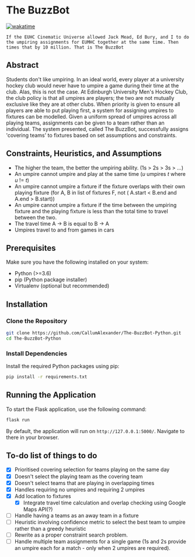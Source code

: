 # The BuzzBot

[![wakatime](https://wakatime.com/badge/user/eb310a2d-fc37-4859-8755-b6b88930af57/project/018cdb8d-3c59-4706-8b4c-4fb2808b90c9.svg)](https://wakatime.com/badge/user/eb310a2d-fc37-4859-8755-b6b88930af57/project/018cdb8d-3c59-4706-8b4c-4fb2808b90c9)

`If the EUHC Cinematic Universe allowed Jack Mead, Ed Bury, and I to do the umpiring assignments for EUMHC together at the same time. Then times that by 10 million. That is The BuzzBot`

## Abstract

Students don't like umpiring. In an ideal world, every player at a university hockey club would never have to umpire
a game during their time at the club. Alas, this is not the case. At Edinburgh University Men's Hockey Club, the club
policy
is that all umpires are players; the two are not mutually exclusive like they are at other clubs. When priority is given
to ensure all players are able to put playing first, a system for assigning umpires to fixtures can be modelled. Given a
uniform spread of umpires across all playing teams, assignments can be given to a team rather than an individual. The
system
presented, called The BuzzBot, successfully assigns 'covering teams' to fixtures based on set assumptions and
constraints.

## Constraints, Heuristics, and Assumptions

- The higher the team, the better the umpiring ability. (1s > 2s > 3s > ...)
- An umpire cannot umpire and play at the same time (*u* umpires *t* where *u* != *t*)
- An umpire cannot umpire a fixture if the fixture overlaps with their own playing fixture (for A, B in list of fixtures
  F,
  not ( A.start < B.end and A.end > B.start))
- An umpire cannot umpire a fixture if the time between the umpiring fixture and the playing fixture is less than the
  total time to travel between the two.
- The travel time A -> B is equal to B -> A
- Umpires travel to and from games in cars



## Prerequisites

Make sure you have the following installed on your system:

- Python (>=3.6)
- pip (Python package installer)
- Virtualenv (optional but recommended)

## Installation

### Clone the Repository

```bash
git clone https://github.com/CallumAlexander/The-BuzzBot-Python.git
cd The-BuzzBot-Python
```

### Install Dependencies

Install the required Python packages using pip:

```bash
pip install -r requirements.txt
```


## Running the Application

To start the Flask application, use the following command:

```bash
flask run
```

By default, the application will run on `http://127.0.0.1:5000/`. Navigate to there in your browser.

## To-do list of things to do
- [x] Prioritised covering selection for teams playing on the same day
- [x] Doesn't select the playing team as the covering team
- [x] Doesn't select teams that are playing in overlapping times
- [x] Handles requiring no umpires and requiring 2 umpires
- [x] Add location to fixtures
  - [x] Integrate travel time calculation and overlap checking using Google Maps API(?)
- [ ] Handle having a teams as an away team in a fixture
- [ ] Heuristic involving confidence metric to select the best team to umpire rather than a greedy heuristic
- [ ] Rewrite as a proper constraint search problem.
- [ ] Handle multiple team assignments for a single game (1s and 2s provide an umpire each for a match - only when 2
  umpires are required).